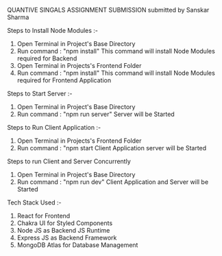 QUANTIVE SINGALS ASSIGNMENT SUBMISSION
submitted by Sanskar Sharma

Steps to Install Node Modules :-

1. Open Terminal in Project's Base Directory
2. Run command : "npm install"
This command will install Node Modules required for Backend
3. Open Terminal in Projects's Frontend Folder
4. Run command : "npm install"
This command will install Node Modules required for Frontend Application

Steps to Start Server :-

1. Open Terminal in Project's Base Directory
2. Run command : "npm run server"
Server will be Started

Steps to Run Client Application :-

1. Open Terminal in Projects's Frontend Folder
2. Run command : "npm start
Client Application server will be Started

Steps to run Client and Server Concurrently 
1. Open Terminal in Project's Base Directory
2. Run command : "npm run dev"
Client Application and Server will be Started

Tech Stack Used :-
1. React for Frontend
2. Chakra UI for Styled Components
3. Node JS as Backend JS Runtime
4. Express JS as Backend Framework
5. MongoDB Atlas for Database Management